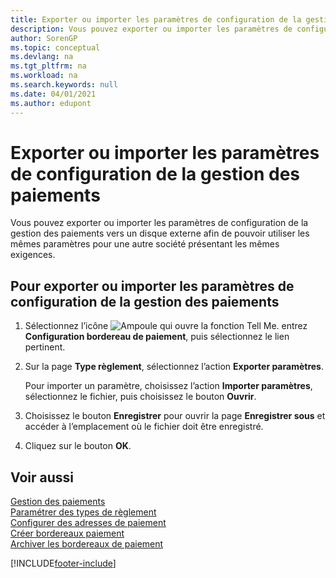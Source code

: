 ```yaml
---
title: Exporter ou importer les paramètres de configuration de la gestion des paiements
description: Vous pouvez exporter ou importer les paramètres de configuration de la gestion des paiements vers un disque externe afin de pouvoir utiliser les mêmes paramètres pour une autre société présentant les mêmes exigences.
author: SorenGP
ms.topic: conceptual
ms.devlang: na
ms.tgt_pltfrm: na
ms.workload: na
ms.search.keywords: null
ms.date: 04/01/2021
ms.author: edupont
---
```

# Exporter ou importer les paramètres de configuration de la gestion des paiements

Vous pouvez exporter ou importer les paramètres de configuration de la gestion des paiements vers un disque externe afin de pouvoir utiliser les mêmes paramètres pour une autre société présentant les mêmes exigences.  

## Pour exporter ou importer les paramètres de configuration de la gestion des paiements  

1. Sélectionnez l’icône ![Ampoule qui ouvre la fonction Tell Me.](../../media/ui-search/search_small.png "Dites-moi ce que vous voulez faire") entrez **Configuration bordereau de paiement**, puis sélectionnez le lien pertinent.  
2. Sur la page **Type règlement**, sélectionnez l’action **Exporter paramètres**.  

    Pour importer un paramètre, choisissez l’action **Importer paramètres**, sélectionnez le fichier, puis choisissez le bouton **Ouvrir**.  

3. Choisissez le bouton **Enregistrer** pour ouvrir la page **Enregistrer sous** et accéder à l’emplacement où le fichier doit être enregistré.  
4. Cliquez sur le bouton **OK**.  

## Voir aussi

[Gestion des paiements](payment-management.md)  
[Paramétrer des types de règlement](how-to-set-up-payment-classes.md)  
[Configurer des adresses de paiement](how-to-set-up-payment-addresses.md)  
[Créer bordereaux paiement](how-to-create-payment-slips.md)  
[Archiver les bordereaux de paiement](how-to-archive-payment-slips.md)  


[!INCLUDE[footer-include](../../includes/footer-banner.md)]